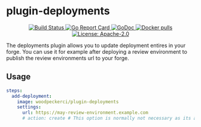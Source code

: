 # plugin-deployments

<p align="center">
  <a href="https://ci.woodpecker-ci.org/woodpecker-ci/plugin-extend-env" title="Build Status">
    <img src="https://ci.woodpecker-ci.org/api/badges/woodpecker-ci/plugin-extend-env/status.svg" alt="Build Status">
  </a>
  <a href="https://goreportcard.com/badge/github.com/woodpecker-ci/plugin-extend-env" title="Go Report Card">
    <img src="https://goreportcard.com/badge/github.com/woodpecker-ci/plugin-extend-env" alt="Go Report Card">
  </a>
  <a href="https://godoc.org/github.com/woodpecker-ci/plugin-extend-env" title="GoDoc">
    <img src="https://godoc.org/github.com/woodpecker-ci/plugin-extend-env?status.svg" alt="GoDoc">
  </a>
  <a href="https://hub.docker.com/r/woodpeckerci/plugin-extend-env" title="Docker pulls">
    <img src="https://img.shields.io/docker/pulls/woodpeckerci/plugin-extend-env" alt="Docker pulls">
  </a>
  <a href="https://opensource.org/licenses/Apache-2.0" title="License: Apache-2.0">
    <img src="https://img.shields.io/badge/License-Apache%202.0-blue.svg" alt="License: Apache-2.0">
  </a>
</p>

The deployments plugin allows you to update deployment entires in your forge. You can use it for example after deploying a review environment to publish the review environments url to your forge.

## Usage

```yml
steps:
  add-deployment:
    image: woodpeckerci/plugin-deployments
    settings:
      url: https://may-review-environment.example.com
      # action: create # This option is normally not necessary as its auto-detected by the pipeline event
```
